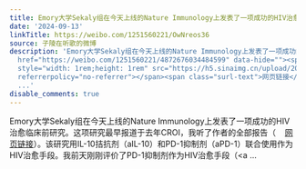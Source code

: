 ```yaml
---
title: Emory大学Sekaly组在今天上线的Nature Immunology上发表了一项成功的HIV治愈临床前研究。这项研究最早报道于去年CROI，我听了作者的全部报告（网页链接）。该研...
date: '2024-09-13'
linkTitle: https://weibo.com/1251560221/OwNreos36
source: 子陵在听歌的微博
description: 'Emory大学Sekaly组在今天上线的Nature Immunology上发表了一项成功的HIV治愈临床前研究。这项研究最早报道于去年CROI，我听了作者的全部报告（<a
  href="https://weibo.com/1251560221/4872676034484599" data-hide=""><span class="url-icon"><img
  style="width: 1rem;height: 1rem" src="https://h5.sinaimg.cn/upload/2015/09/25/3/timeline_card_small_web_default.png"
  referrerpolicy="no-referrer"></span><span class="surl-text">网页链接</span></a>）。该研究用IL-10拮抗剂（aIL-10）和PD-1抑制剂（aPD-1）联合使用作为HIV治愈手段。我前天刚刚评价了PD-1抑制剂作为HIV治愈手段（<a
  ...'
disable_comments: true
---
```

Emory大学Sekaly组在今天上线的Nature Immunology上发表了一项成功的HIV治愈临床前研究。这项研究最早报道于去年CROI，我听了作者的全部报告（<a href="https://weibo.com/1251560221/4872676034484599" data-hide=""><span class="url-icon"><img style="width: 1rem;height: 1rem" src="https://h5.sinaimg.cn/upload/2015/09/25/3/timeline_card_small_web_default.png" referrerpolicy="no-referrer"></span><span class="surl-text">网页链接</span></a>）。该研究用IL-10拮抗剂（aIL-10）和PD-1抑制剂（aPD-1）联合使用作为HIV治愈手段。我前天刚刚评价了PD-1抑制剂作为HIV治愈手段（<a ...